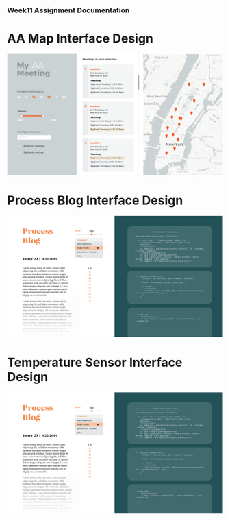 ### Week11 Assignment Documentation
# AA Map Interface Design

![aamap](AA-map-design.png)

# Process Blog Interface Design

![processblog](Process-blog-design.png)

# Temperature Sensor Interface Design

![tempsensor](Process-blog-design.png)